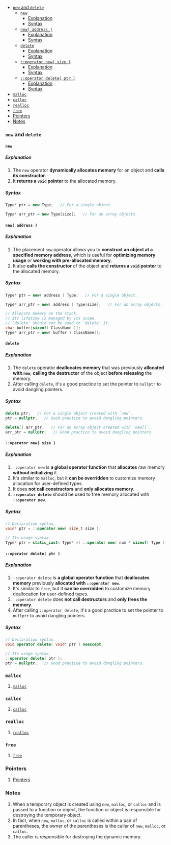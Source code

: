 <!-- vim-markdown-toc GFM -->

- [`new` and `delete`](#new-and-delete)
  - [`new`](#new)
    - [Explanation](#explanation)
    - [Syntax](#syntax)
  - [`new( address )`](#new-address-)
    - [Explanation](#explanation-1)
    - [Syntax](#syntax-1)
  - [`delete`](#delete)
    - [Explanation](#explanation-2)
    - [Syntax](#syntax-2)
  - [`::operator new( size )`](#operator-new-size-)
    - [Explanation](#explanation-3)
    - [Syntax](#syntax-3)
  - [`::operator delete( ptr )`](#operator-delete-ptr-)
    - [Explanation](#explanation-4)
    - [Syntax](#syntax-4)
- [`malloc`](#malloc)
- [`calloc`](#calloc)
- [`realloc`](#realloc)
- [`free`](#free)
- [Pointers](#pointers)
- [Notes](#notes)

<!-- vim-markdown-toc -->

### `new` and `delete`

#### `new`

##### Explanation

1. The `new` operator **dynamically allocates memory** for an object and **calls
   its constructor**.
2. It **returns a `void` pointer** to the allocated memory.

##### Syntax

```CPP
Type* ptr = new Type;   // For a single object.
```

```CPP
Type* arr_ptr = new Type[size];   // For an array objects.
```

#### `new( address )`

##### Explanation

1. The placement `new` operator allows you to **construct an object at a
   specified memory address**, which is useful for **optimizing memory usage**
   or **working with pre-allocated memory**.
2. It also **calls the constructor** of the object and **returns a `void`
   pointer** to the allocated memory.

##### Syntax

```CPP
Type* ptr = new( address ) Type;   // For a single object.
```

```CPP
Type* arr_ptr = new( address ) Type[size];   // For an array objects.
```

```CPP
// Allocate memory on the stack.
// Its lifetime is managed by its scope.
// `delete` should not be used to `delete` it.
char buffer[sizeof( ClassName )];
Type* arr_ptr = new( buffer ) ClassName();
```

#### `delete`

##### Explanation

1. The `delete` operator **deallocates memory** that was previously **allocated
   with `new`**, **calling the destructor** of the object **before releasing**
   the memory.
2. After calling `delete`, it's a good practice to set the pointer to `nullptr`
   to avoid dangling pointers.

##### Syntax

```CPP
delete ptr;   // For a single object created with `new`.
ptr = nullptr;   // Good practice to avoid dangling pointers.
```

```CPP
delete[] arr_ptr;   // For an array object created with `new[]`.
arr_ptr = nullptr;   // Good practice to avoid dangling pointers.
```

#### `::operator new( size )`

##### Explanation

1. `::operator new` is **a global operator function** that **allocates** raw
   memory **without initializing** it.
2. It's similar to `malloc`, but it **can be overridden** to customize memory
   allocation for user-defined types.
3. It does **not call constructors** and **only allocates memory**.
4. **`::operator delete`** should be used to free memory allocated with
   **`::operator new`**.

##### Syntax

```CPP
// Declaration syntax.
void* ptr = ::operator new( size_t size );
```

```CPP
// Its usage syntax.
Type* ptr = static_cast< Type* >( ::operator new( num * sizeof( Type ) ) );
```

#### `::operator delete( ptr )`

##### Explanation

1. `::operator delete` is **a global operator function** that **deallocates
   memory** previously **allocated with `::operator new`**.
2. It's similar to `free`, but it **can be overridden** to customize memory
   deallocation for user-defined types.
3. `::operator delete` does **not call destructors** and **only frees the
   memory**.
4. After calling `::operator delete`, it's a good practice to set the pointer to
   `nullptr` to avoid dangling pointers.

##### Syntax

```CPP
// Declaration syntax.
void operator delete( void* ptr ) noexcept;
```

```CPP
// Its usage syntax.
::operator delete( ptr );
ptr = nullptr;   // Good practice to avoid dangling pointers.
```

### `malloc`

1. [`malloc`](./SomeCFunctionsAndOperators.md#malloc)

### `calloc`

1. [`calloc`](./SomeCFunctionsAndOperators.md#calloc)

### `realloc`

1. [`realloc`](./SomeCFunctionsAndOperators.md#realloc)

### `free`

1. [`free`](./SomeCFunctionsAndOperators.md#free)

### Pointers

1. [Pointers](./CPPPerface.md#pointers)

### Notes

1. When a temporary object is created using `new`, `malloc`, or `calloc` and is
   passed to a function or object, the function or object is responsible for
   destroying the temporary object.
2. In fact, when `new`, `malloc`, or `calloc` is called within a pair of
   parentheses, the owner of the parentheses is the caller of `new`, `malloc`,
   or `calloc`.
3. The caller is responsible for destroying the dynamic memory.

